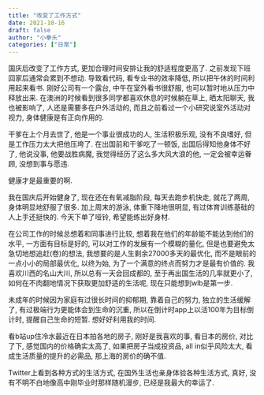 ```yaml
---
title: "改变了工作方式"
date: 2021-10-16
draft: false
author: "小拳头"
categories: ["日常"]
---
```


国庆后改变了工作方式, 更加合理时间安排让我的舒适程度更高了. 之前发现下班回家后通常会累到不想动. 导致看代码, 看专业书的效率降低, 所以把午休的时间利用起来看书. 刚好公司有一个露台, 中午在室外看书很舒服, 也可以暂时地从压力中释放出来. 在澳洲的时候看到很多同学都喜欢休息的时候躺在草上, 晒太阳聊天, 我也被影响了, 人还是需要多在户外活动的, 而且之前看过一个小研究说室外活动对视力, 身体健康是有正向作用的. 

干爹在上个月去世了, 他是一个事业很成功的人, 生活积极乐观, 没有不良嗜好, 但是工作压力太大把他压垮了. 在出国前和干爹吃了一顿饭, 出国后得知他身体不好了, 他说没事, 他要战胜病魔, 我觉得经历了这么多大风大浪的他, 一定会被幸运眷顾, 没想到事与愿违. 

健康才是最重要的啊.

我在国庆后开始健身了, 现在还在有氧减脂阶段, 每天去跑步机快走, 就花了两周, 身体明显地舒服了很多. 加上周末的游泳, 体重下降地很明显, 有过体育训练基础的人上手还挺快的. 今天下单了哑铃, 希望能练出好身材.

在公司工作的时候总想着和同事进行比较, 想着我在他们的年龄能不能达到他们的水平, 一方面有目标是好的, 可以对工作的发展有一个模糊的量化, 但是也要避免太急切地想追赶(卷)的想法, 我想要的是人生剩余27000多天的最优化, 而不是眼前的一点小小的局部最优化, 以终为始, 为了一个满意的终点而努力才是最有价值的. 我喜欢川西的名山大川, 所以总有一天会回成都的, 至于再出国生活的几率就更小了, 如何在不肉翻地情况下获取更加舒适的生活呢, 现在只能想到wlb是第一步.

未成年的时候因为家庭有过很长时间的抑郁期, 靠着自己的努力, 独立的生活缓解了, 有过极端行为更能体会到生命的沉重, 所以在倒计时app上以活100年为目标倒计时, 提醒自己生命的短暂. 想好好利用我的时间.

看b站up住冷水最近在日本拍各地的房子, 刚好是我喜欢的事, 看日本的房价, 对比了下, 感觉国内的价格确实太高了, 如果把房子当成投资品, all in似乎风险太大, 看成生活质量的提升的必需品, 那上海的房价的确不值. 

Twitter上看到各种方式的生活方式, 在国外生活也亲身体验各种生活方式, 真好, 没有不明不白地像高中刚毕业时那样随机漫步, 已经是我最大的幸运了.
